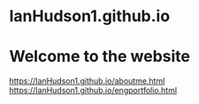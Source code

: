 # IanHudson1.github.io
# Welcome to the website 
https://IanHudson1.github.io/aboutme.html <br>
https://IanHudson1.github.io/engportfolio.html
